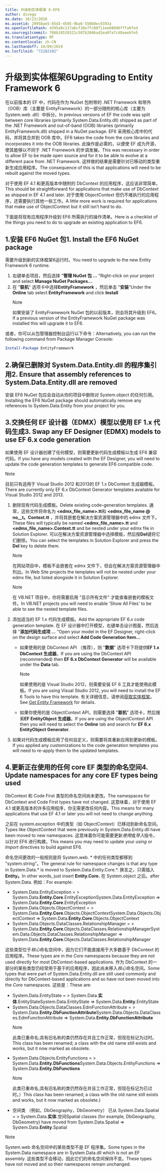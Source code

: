 ```yaml
---
title: 升级到实体框架 6-EF6
author: divega
ms.date: 10/23/2016
ms.assetid: 29958ae5-85d3-4585-9ba6-550b8ec9393a
ms.openlocfilehash: 4395a9c117a6cf38e7fc08f11ee689d6fffa6fed
ms.sourcegitcommit: 708b18520321c587b2046ad2ea9fa7c48aeebfe5
ms.translationtype: MT
ms.contentlocale: zh-CN
ms.lasthandoff: 10/09/2019
ms.locfileid: "72182102"
---
```

# <a name="upgrading-to-entity-framework-6"></a><span data-ttu-id="55ee3-102">升级到实体框架6</span><span class="sxs-lookup"><span data-stu-id="55ee3-102">Upgrading to Entity Framework 6</span></span>

<span data-ttu-id="55ee3-103">在以前版本的 EF 中，代码在作为 NuGet 包附带的 .NET Framework 和带外（OOB）库（主要是 EntityFramework）的一部分随附的核心库（主要为 System.web .dll）中拆分。</span><span class="sxs-lookup"><span data-stu-id="55ee3-103">In previous versions of EF the code was split between core libraries (primarily System.Data.Entity.dll) shipped as part of the .NET Framework and out-of-band (OOB) libraries (primarily EntityFramework.dll) shipped in a NuGet package.</span></span> <span data-ttu-id="55ee3-104">EF6 采用核心库中的代码，并将其合并到 OOB 库中。</span><span class="sxs-lookup"><span data-stu-id="55ee3-104">EF6 takes the code from the core libraries and incorporates it into the OOB libraries.</span></span> <span data-ttu-id="55ee3-105">此操作是必需的，以便使 EF 成为开源，使其能够以不同于 .NET Framework 的步调发展。</span><span class="sxs-lookup"><span data-stu-id="55ee3-105">This was necessary in order to allow EF to be made open source and for it to be able to evolve at a different pace from .NET Framework.</span></span> <span data-ttu-id="55ee3-106">这样做的结果是需要针对已移动的类型重新生成应用程序。</span><span class="sxs-lookup"><span data-stu-id="55ee3-106">The consequence of this is that applications will need to be rebuilt against the moved types.</span></span>

<span data-ttu-id="55ee3-107">对于使用 EF 4.1 和更高版本中随附的 DbContext 的应用程序，这应该非常简单。</span><span class="sxs-lookup"><span data-stu-id="55ee3-107">This should be straightforward for applications that make use of DbContext as shipped in EF 4.1 and later.</span></span> <span data-ttu-id="55ee3-108">对于使用 ObjectContext 但仍不难执行的应用程序，还需要执行其他一些工作。</span><span class="sxs-lookup"><span data-stu-id="55ee3-108">A little more work is required for applications that make use of ObjectContext but it still isn’t hard to do.</span></span>

<span data-ttu-id="55ee3-109">下面是将现有应用程序升级到 EF6 所需执行的操作清单。</span><span class="sxs-lookup"><span data-stu-id="55ee3-109">Here is a checklist of the things you need to do to upgrade an existing application to EF6.</span></span>

## <a name="1-install-the-ef6-nuget-package"></a><span data-ttu-id="55ee3-110">1.安装 EF6 NuGet 包</span><span class="sxs-lookup"><span data-stu-id="55ee3-110">1. Install the EF6 NuGet package</span></span>

<span data-ttu-id="55ee3-111">需要升级到新的实体框架6运行时。</span><span class="sxs-lookup"><span data-stu-id="55ee3-111">You need to upgrade to the new Entity Framework 6 runtime.</span></span>

1. <span data-ttu-id="55ee3-112">右键单击项目，然后选择 "**管理 NuGet 包 ...** "</span><span class="sxs-lookup"><span data-stu-id="55ee3-112">Right-click on your project and select **Manage NuGet Packages...**</span></span>  
2. <span data-ttu-id="55ee3-113">在 "**联机**" 选项卡中选择**EntityFramework** ，然后单击 "**安装**"</span><span class="sxs-lookup"><span data-stu-id="55ee3-113">Under the **Online** tab select **EntityFramework** and click **Install**</span></span>  
   > [!NOTE]
   > <span data-ttu-id="55ee3-114">如果安装了 EntityFramework NuGet 包的以前版本，则会将其升级到 EF6。</span><span class="sxs-lookup"><span data-stu-id="55ee3-114">If a previous version of the EntityFramework NuGet package was installed this will upgrade it to EF6.</span></span>

<span data-ttu-id="55ee3-115">或者，你可以从包管理器控制台运行以下命令：</span><span class="sxs-lookup"><span data-stu-id="55ee3-115">Alternatively, you can run the following command from Package Manager Console:</span></span>

``` powershell
Install-Package EntityFramework
```

## <a name="2-ensure-that-assembly-references-to-systemdataentitydll-are-removed"></a><span data-ttu-id="55ee3-116">2.确保已删除对 System.Data.Entity.dll 的程序集引用</span><span class="sxs-lookup"><span data-stu-id="55ee3-116">2. Ensure that assembly references to System.Data.Entity.dll are removed</span></span>

<span data-ttu-id="55ee3-117">安装 EF6 NuGet 包应会自动从你的项目中删除对 System.object 的任何引用。</span><span class="sxs-lookup"><span data-stu-id="55ee3-117">Installing the EF6 NuGet package should automatically remove any references to System.Data.Entity from your project for you.</span></span>

## <a name="3-swap-any-ef-designer-edmx-models-to-use-ef-6x-code-generation"></a><span data-ttu-id="55ee3-118">3.交换任何 EF 设计器（EDMX）模型以使用 EF 1.x 代码生成</span><span class="sxs-lookup"><span data-stu-id="55ee3-118">3. Swap any EF Designer (EDMX) models to use EF 6.x code generation</span></span>

<span data-ttu-id="55ee3-119">如果使用 EF 设计器创建了任何模型，则需要更新代码生成模板以生成 EF6 兼容代码。</span><span class="sxs-lookup"><span data-stu-id="55ee3-119">If you have any models created with the EF Designer, you will need to update the code generation templates to generate EF6 compatible code.</span></span>

> [!NOTE]
> <span data-ttu-id="55ee3-120">目前只有适用于 Visual Studio 2012 和2013的 EF 1.x DbContext 生成器模板。</span><span class="sxs-lookup"><span data-stu-id="55ee3-120">There are currently only EF 6.x DbContext Generator templates available for Visual Studio 2012 and 2013.</span></span>

1. <span data-ttu-id="55ee3-121">删除现有代码生成模板。</span><span class="sxs-lookup"><span data-stu-id="55ee3-121">Delete existing code-generation templates.</span></span> <span data-ttu-id="55ee3-122">通常，这些文件将命名为 **\<edmx_file_name\>.tt**和 **\<edmx_file_name @ no__t。Context.tt** ，并将其嵌套在解决方案资源管理器中的 edmx 文件下。</span><span class="sxs-lookup"><span data-stu-id="55ee3-122">These files will typically be named **\<edmx_file_name\>.tt** and **\<edmx_file_name\>.Context.tt** and be nested under your edmx file in Solution Explorer.</span></span> <span data-ttu-id="55ee3-123">可以在解决方案资源管理器中选择模板，然后按**Del**键将它们删除。</span><span class="sxs-lookup"><span data-stu-id="55ee3-123">You can select the templates in Solution Explorer and press the **Del** key to delete them.</span></span>  
   > [!NOTE]
   > <span data-ttu-id="55ee3-124">在网站项目中，模板不会嵌套在 edmx 文件下，但会在解决方案资源管理器中列出。</span><span class="sxs-lookup"><span data-stu-id="55ee3-124">In Web Site projects the templates will not be nested under your edmx file, but listed alongside it in Solution Explorer.</span></span>  

   > [!NOTE]
   > <span data-ttu-id="55ee3-125">在 VB.NET 项目中，你将需要启用 "显示所有文件" 才能查看嵌套的模板文件。</span><span class="sxs-lookup"><span data-stu-id="55ee3-125">In VB.NET projects you will need to enable 'Show All Files' to be able to see the nested template files.</span></span>
2. <span data-ttu-id="55ee3-126">添加适当的 EF 1.x 代码生成模板。</span><span class="sxs-lookup"><span data-stu-id="55ee3-126">Add the appropriate EF 6.x code generation template.</span></span> <span data-ttu-id="55ee3-127">在 EF 设计器中打开模型，右键单击设计图面，然后选择 "**添加代码生成项 ...** "</span><span class="sxs-lookup"><span data-stu-id="55ee3-127">Open your model in the EF Designer, right-click on the design surface and select **Add Code Generation Item...**</span></span>
    - <span data-ttu-id="55ee3-128">如果使用的是 DbContext API （推荐），则 "**数据**" 选项卡下将提供**EF 1.x DbContext 生成器**。</span><span class="sxs-lookup"><span data-stu-id="55ee3-128">If you are using the DbContext API (recommended) then **EF 6.x DbContext Generator** will be available under the **Data** tab.</span></span>  
      > [!NOTE]
      > <span data-ttu-id="55ee3-129">如果使用的是 Visual Studio 2012，则需要安装 EF 6 工具才能使用此模板。</span><span class="sxs-lookup"><span data-stu-id="55ee3-129">If you are using Visual Studio 2012, you will need to install the EF 6 Tools to have this template.</span></span> <span data-ttu-id="55ee3-130">有关详细信息，请参阅[获取实体框架](~/ef6/fundamentals/install.md)。</span><span class="sxs-lookup"><span data-stu-id="55ee3-130">See [Get Entity Framework](~/ef6/fundamentals/install.md) for details.</span></span>  

    - <span data-ttu-id="55ee3-131">如果你使用的是 ObjectContext API，则需要选择 "**联机**" 选项卡，然后搜索**EF EntityObject 生成器**。</span><span class="sxs-lookup"><span data-stu-id="55ee3-131">If you are using the ObjectContext API then you will need to select the **Online** tab and search for **EF 6.x EntityObject Generator**.</span></span>  
3. <span data-ttu-id="55ee3-132">如果对代码生成模板应用了任何自定义，则需要将其重新应用到更新的模板。</span><span class="sxs-lookup"><span data-stu-id="55ee3-132">If you applied any customizations to the code generation templates you will need to re-apply them to the updated templates.</span></span>

## <a name="4-update-namespaces-for-any-core-ef-types-being-used"></a><span data-ttu-id="55ee3-133">4.更新正在使用的任何 core EF 类型的命名空间</span><span class="sxs-lookup"><span data-stu-id="55ee3-133">4. Update namespaces for any core EF types being used</span></span>

<span data-ttu-id="55ee3-134">DbContext 和 Code First 类型的命名空间尚未更改。</span><span class="sxs-lookup"><span data-stu-id="55ee3-134">The namespaces for DbContext and Code First types have not changed.</span></span> <span data-ttu-id="55ee3-135">这意味着，对于使用 EF 4.1 或更高版本的许多应用程序，你无需更改任何内容。</span><span class="sxs-lookup"><span data-stu-id="55ee3-135">This means for many applications that use EF 4.1 or later you will not need to change anything.</span></span>

<span data-ttu-id="55ee3-136">之前在 system.exception 中的类型（如 ObjectContext）已移动到新命名空间。</span><span class="sxs-lookup"><span data-stu-id="55ee3-136">Types like ObjectContext that were previously in System.Data.Entity.dll have been moved to new namespaces.</span></span> <span data-ttu-id="55ee3-137">这意味着你可能需要更新*使用*或*导入*指令，以针对 EF6 进行构建。</span><span class="sxs-lookup"><span data-stu-id="55ee3-137">This means you may need to update your *using* or *Import* directives to build against EF6.</span></span>

<span data-ttu-id="55ee3-138">命名空间更改的一般规则是将 System.web. \* 中的任何类型都移到 "system.string"。</span><span class="sxs-lookup"><span data-stu-id="55ee3-138">The general rule for namespace changes is that any type in System.Data.\* is moved to System.Data.Entity.Core.\*.</span></span> <span data-ttu-id="55ee3-139">换言之，只需插入**Entity。**</span><span class="sxs-lookup"><span data-stu-id="55ee3-139">In other words, just insert **Entity.Core.**</span></span> <span data-ttu-id="55ee3-140">在 System.object 之后。</span><span class="sxs-lookup"><span data-stu-id="55ee3-140">after System.Data.</span></span> <span data-ttu-id="55ee3-141">例如：</span><span class="sxs-lookup"><span data-stu-id="55ee3-141">For example:</span></span>

- <span data-ttu-id="55ee3-142">System.Data.EntityException = > System.Data.**Entity.Core**.EntityException</span><span class="sxs-lookup"><span data-stu-id="55ee3-142">System.Data.EntityException => System.Data.**Entity.Core**.EntityException</span></span>  
- <span data-ttu-id="55ee3-143">System.Data.Objects.ObjectContext = > System.Data.**Entity.Core**.Objects.ObjectContext</span><span class="sxs-lookup"><span data-stu-id="55ee3-143">System.Data.Objects.ObjectContext => System.Data.**Entity.Core**.Objects.ObjectContext</span></span>  
- <span data-ttu-id="55ee3-144">System.Data.Objects.DataClasses.RelationshipManager = > System.Data.**Entity.Core**.Objects.DataClasses.RelationshipManager</span><span class="sxs-lookup"><span data-stu-id="55ee3-144">System.Data.Objects.DataClasses.RelationshipManager => System.Data.**Entity.Core**.Objects.DataClasses.RelationshipManager</span></span>  

<span data-ttu-id="55ee3-145">这些类型位于*核心*命名空间中，因为它们不能直接用于大多数基于 DbContext 的应用程序。</span><span class="sxs-lookup"><span data-stu-id="55ee3-145">These types are in the *Core* namespaces because they are not used directly for most DbContext-based applications.</span></span> <span data-ttu-id="55ee3-146">作为 DbContext 的一部分的某些类型仍经常用于基于的应用程序，因此尚未移入*核心*命名空间。</span><span class="sxs-lookup"><span data-stu-id="55ee3-146">Some types that were part of System.Data.Entity.dll are still used commonly and directly for DbContext-based applications and so have not been moved into the *Core* namespaces.</span></span> <span data-ttu-id="55ee3-147">这些是：</span><span class="sxs-lookup"><span data-stu-id="55ee3-147">These are:</span></span>

- <span data-ttu-id="55ee3-148">System.Data.EntityState = > System.Data.**实体**.EntityState</span><span class="sxs-lookup"><span data-stu-id="55ee3-148">System.Data.EntityState => System.Data.**Entity**.EntityState</span></span>  
- <span data-ttu-id="55ee3-149">System.Data.Objects.DataClasses.EdmFunctionAttribute = > System.Data.**Entity.DbFunctionAttribute**</span><span class="sxs-lookup"><span data-stu-id="55ee3-149">System.Data.Objects.DataClasses.EdmFunctionAttribute => System.Data.**Entity.DbFunctionAttribute**</span></span>  
  > [!NOTE]
  > <span data-ttu-id="55ee3-150">此类已重命名;具有旧名称的类仍然存在并且工作正常，但现在标记为过时。</span><span class="sxs-lookup"><span data-stu-id="55ee3-150">This class has been renamed; a class with the old name still exists and works, but it now marked as obsolete.</span></span>  
- <span data-ttu-id="55ee3-151">System.Data.Objects.EntityFunctions = > System.Data.**Entity.DbFunctions**</span><span class="sxs-lookup"><span data-stu-id="55ee3-151">System.Data.Objects.EntityFunctions => System.Data.**Entity.DbFunctions**</span></span>  
  > [!NOTE]
  > <span data-ttu-id="55ee3-152">此类已重命名;具有旧名称的类仍然存在并且工作正常，但现在标记为已过时。）</span><span class="sxs-lookup"><span data-stu-id="55ee3-152">This class has been renamed; a class with the old name still exists and works, but it now marked as obsolete.)</span></span>  
- <span data-ttu-id="55ee3-153">空间类 （例如，DbGeography，DbGeometry） 已从 System.Data.Spatial = > System.Data.**实体**.空间</span><span class="sxs-lookup"><span data-stu-id="55ee3-153">Spatial classes (for example, DbGeography, DbGeometry) have moved from System.Data.Spatial => System.Data.**Entity**.Spatial</span></span>

> [!NOTE]
> <span data-ttu-id="55ee3-154">System.web 命名空间中的某些类型不是 EF 程序集。</span><span class="sxs-lookup"><span data-stu-id="55ee3-154">Some types in the System.Data namespace are in System.Data.dll which is not an EF assembly.</span></span> <span data-ttu-id="55ee3-155">这些类型不会移动，因此它们的命名空间保持不变。</span><span class="sxs-lookup"><span data-stu-id="55ee3-155">These types have not moved and so their namespaces remain unchanged.</span></span>
